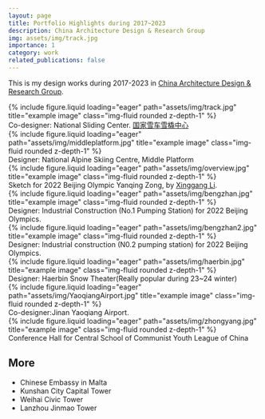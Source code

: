 ```yaml
---
layout: page
title: Portfolio Highlights during 2017~2023
description: China Architecture Design & Research Group
img: assets/img/track.jpg
importance: 1
category: work
related_publications: false
---
```


This is my design works during 2017-2023 in [China Architecture Design & Research Group](https://cadg.com.cn/en/about/).


<div class="row">
    <div class="col-sm mt-3 mt-md-0">
        {% include figure.liquid loading="eager" path="assets/img/track.jpg" title="example image" class="img-fluid rounded z-depth-1" %}
    </div>
</div>
<div class="caption">
    Co-designer: National Sliding Center. <a href = "https://www.thepaper.cn/newsDetail_forward_16791169">国家雪车雪橇中心</a>
    
</div>

<div class="row">
    <div class="col-sm mt-3 mt-md-0">
        {% include figure.liquid loading="eager" path="assets/img/middleplatform.jpg" title="example image" class="img-fluid rounded z-depth-1" %}
    </div>
</div>
<div class="caption">
    Designer: National Alpine Skiing Centre, Middle Platform
</div>

<div class="row">
    <div class="col-sm mt-3 mt-md-0">
        {% include figure.liquid loading="eager" path="assets/img/overview.jpg" title="example image" class="img-fluid rounded z-depth-1" %}
    </div>
</div>
<div class="caption">
    Sketch for 2022 Beijing Olympic Yanqing Zong, by <a href="https://en.wikipedia.org/wiki/Li_Xinggang">Xinggang Li</a>. 
</div>

<div class="row">
    <div class="col-sm mt-3 mt-md-0">
        {% include figure.liquid loading="eager" path="assets/img/bengzhan.jpg" title="example image" class="img-fluid rounded z-depth-1" %}
    </div>
</div>
<div class="caption">
    Designer: Industrial Construction (No.1 Pumping Station) for 2022 Beijing Olympics.
</div>

<div class="row">
    <div class="col-sm mt-3 mt-md-0">
        {% include figure.liquid loading="eager" path="assets/img/bengzhan2.jpg" title="example image" class="img-fluid rounded z-depth-1" %}
    </div>
</div>
<div class="caption">
    Designer: Industrial construction (N0.2 pumping station) for 2022 Beijing Olympics.
</div>

<div class="row">
    <div class="col-sm mt-3 mt-md-0">
        {% include figure.liquid loading="eager" path="assets/img/haerbin.jpg" title="example image" class="img-fluid rounded z-depth-1" %}
    </div>
</div>
<div class="caption">
    Designer: Haerbin Snow Theater(Really popular during 23~24 winter)
</div>

<div class="row">
    <div class="col-sm mt-3 mt-md-0">
        {% include figure.liquid loading="eager" path="assets/img/YaoqiangAirport.jpg" title="example image" class="img-fluid rounded z-depth-1" %}
    </div>
</div>
<div class="caption">
    Co-designer:Jinan Yaoqiang Airport. 
</div>

<div class="row">
    <div class="col-sm mt-3 mt-md-0">
        {% include figure.liquid loading="eager" path="assets/img/zhongyang.jpg" title="example image" class="img-fluid rounded z-depth-1" %}
    </div>
</div>
<div class="caption">
   Conference Hall for Central School of Communist Youth League of China 
</div>


## More
- Chinese Embassy in Malta
- Kunshan City Capital Tower
- Weihai Civic Tower
- Lanzhou Jinmao Tower

